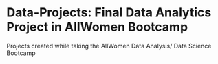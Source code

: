 # Data-Projects: Final Data Analytics Project in AllWomen Bootcamp
Projects created while taking the AllWomen Data Analysis/ Data Science Bootcamp 
